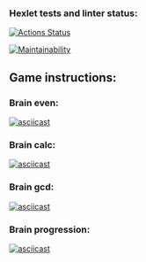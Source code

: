 ### Hexlet tests and linter status:
[![Actions Status](https://github.com/Raphael703/python-project-49/workflows/hexlet-check/badge.svg)](https://github.com/Raphael703/python-project-49/actions)

[![Maintainability](https://api.codeclimate.com/v1/badges/b253bed1ca3d77b38f29/maintainability.svg)](https://codeclimate.com/github/Raphael703/python-project-49/maintainability)

## Game instructions:
### Brain even:
[![asciicast](https://asciinema.org/a/zodpnHh7VsKh4fJqNoArEwo8d.svg)](https://asciinema.org/a/zodpnHh7VsKh4fJqNoArEwo8d)

### Brain calc:
[![asciicast](https://asciinema.org/a/P4J2O1fE6dBGuuPWAe8fZCNGs.svg)](https://asciinema.org/a/P4J2O1fE6dBGuuPWAe8fZCNGs)

### Brain gcd:
[![asciicast](https://asciinema.org/a/ZKvkf3dNLiUEsyFCKDXUVU1pa.svg)](https://asciinema.org/a/ZKvkf3dNLiUEsyFCKDXUVU1pa)

### Brain progression:
[![asciicast](https://asciinema.org/a/dT4XbhbcYoQyQHt63iLrnVWGL.svg)](https://asciinema.org/a/dT4XbhbcYoQyQHt63iLrnVWGL)